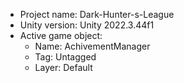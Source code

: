 <!-- UNITY CODE ASSIST INSTRUCTIONS START -->
- Project name: Dark-Hunter-s-League
- Unity version: Unity 2022.3.44f1
- Active game object:
  - Name: AchivementManager
  - Tag: Untagged
  - Layer: Default
<!-- UNITY CODE ASSIST INSTRUCTIONS END -->